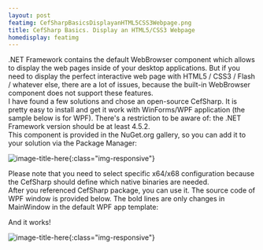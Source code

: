 ```yaml
---
layout: post
featimg: CefSharpBasicsDisplayanHTML5CSS3Webpage.png
title: CefSharp Basics. Display an HTML5/CSS3 Webpage
homedisplay: featimg
---
```

.NET Framework contains the default WebBrowser component which allows to display the web pages inside of your desktop applications. But if you need to display the perfect interactive web page with HTML5 / CSS3 / Flash / whatever else, there are a lot of issues, because the built-in WebBrowser component does not support these features.  
I have found a few solutions and chose an open-source CefSharp. It is pretty easy to install and get it work with WinForms/WPF application (the sample below is for WPF). There's a restriction to be aware of: the .NET Framework version should be at least 4.5.2.  
This component is provided in the NuGet.org gallery, so you can add it to your solution via the Package Manager:  

![image-title-here](/cefsharptutorials/img/CefSharpBasicsPackageManager.png){:class="img-responsive"}

Please note that you need to select specific x64/x68 configuration because the CefSharp should define which native binaries are needed.  
After you referenced CefSharp package, you can use it. The source code of WPF window is provided below. The bold lines are only changes in MainWindow in the default WPF app template:  

<script src="https://gist.github.com/cefsharptutorials/293648782c1c41d1bb589816a3d4ce49.js"></script>  

And it works!

![image-title-here](/cefsharptutorials/img/CefSharpBasicsOutput.png){:class="img-responsive"}
